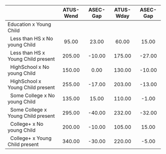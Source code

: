 
|                      |    ATUS-Wend |     ASEC-Gap |    ATUS-Wday |     ASEC-Gap |
| -------------------- | :----------: | :----------: | :----------: | :----------: |
| Education x Young Child |              |              |              |              |
| &nbsp;&nbsp;Less than HS x No young Child |        95.00 |        23.00 |        60.00 |        15.00 |
| &nbsp;&nbsp;Less than HS x Young Child present |       205.00 |       -10.00 |       175.00 |       -27.00 |
| &nbsp;&nbsp;HighSchool x No young Child |       150.00 |         0.00 |       130.00 |       -10.00 |
| &nbsp;&nbsp;HighSchool x Young Child present |       255.00 |       -17.00 |       203.00 |       -13.00 |
| &nbsp;&nbsp;Some College x No young Child |       135.00 |        15.00 |       110.00 |        -1.00 |
| &nbsp;&nbsp;Some College x Young Child present |       295.00 |       -40.00 |       232.00 |       -32.00 |
| &nbsp;&nbsp;College+ x No young Child |       200.00 |       -10.00 |       105.00 |        15.00 |
| &nbsp;&nbsp;College+ x Young Child present |       340.00 |       -30.00 |       220.00 |        -5.00 |

